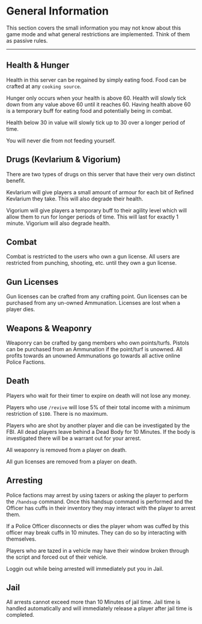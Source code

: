 # General Information

This section covers the small information you may not know about this game mode and what general restrictions are implemented. Think of them as passive rules.

---

## Health & Hunger
Health in this server can be regained by simply eating food. Food can be crafted at any `cooking source`.

Hunger only occurs when your health is above 60. Health will slowly tick down from any value above 60 until it reaches 60. Having health above 60 is a temporary buff for eating food and potentially being in combat.

Health below 30 in value will slowly tick up to 30 over a longer period of time.

You will never die from not feeding yourself.

## Drugs (Kevlarium & Vigorium)
There are two types of drugs on this server that have their very own distinct benefit.

Kevlarium will give players a small amount of armour for each bit of Refined Kevlarium they take. This will also degrade their health.

Vigorium will give players a temporary buff to their agility level which will allow them to run for longer periods of time. This will last for exactly 1 minute. Vigorium will also degrade health.

## Combat
Combat is restricted to the users who own a gun license. 
All users are restricted from punching, shooting, etc. until they own a gun license.

## Gun Licenses
Gun licenses can be crafted from any crafting point.
Gun licenses can be purchased from any un-owned Ammunation.
Licenses are lost when a player dies.

## Weapons & Weaponry
Weaponry can be crafted by gang members who own points/turfs. Pistols can be purchased from an Ammunation if the point/turf is unowned. All profits towards an unowned Ammunations go towards all active online Police Factions.

## Death
Players who wait for their timer to expire on death will not lose any money.

Players who use `/revive` will lose 5% of their total income with a minimum restriction of `$100`. There is no maximum.

Players who are shot by another player and die can be investigated by the FBI. All dead players leave behind a Dead Body for 10 Minutes. If the body is investigated there will be a warrant out for your arrest.

All weaponry is removed from a player on death.

All gun licenses are removed from a player on death.

## Arresting
Police factions may arrest by using tazers or asking the player to perform the `/handsup` command. Once this handsup command is performed and the Officer has cuffs in their inventory they may interact with the player to arrest them.

If a Police Officer disconnects or dies the player whom was cuffed by this officer may break cuffs in 10 minutes. They can do so by interacting with themselves.

Players who are tazed in a vehicle may have their window broken through the script and forced out of their vehicle.

Loggin out while being arrested will immediately put you in Jail.

## Jail
All arrests cannot exceed more than 10 Minutes of jail time. Jail time is handled automatically and will immediately release a player after jail time is completed.



